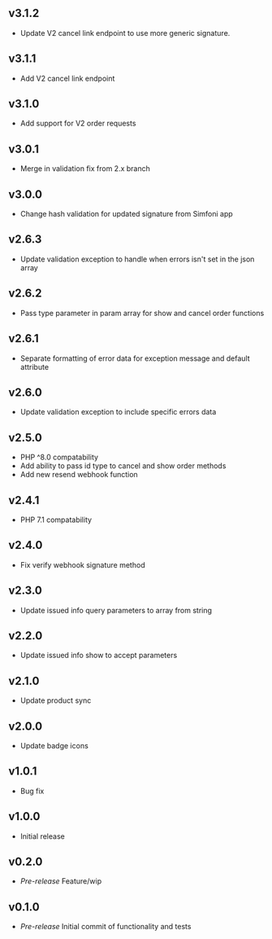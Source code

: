 ## v3.1.2

+ Update V2 cancel link endpoint to use more generic signature.

## v3.1.1

+ Add V2 cancel link endpoint

## v3.1.0

+ Add support for V2 order requests

## v3.0.1

+ Merge in validation fix from 2.x branch

## v3.0.0

+ Change hash validation for updated signature from Simfoni app

## v2.6.3

+ Update validation exception to handle when errors isn't set in the json array

## v2.6.2

+ Pass type parameter in param array for show and cancel order functions 

## v2.6.1

+ Separate formatting of error data for exception message and default attribute

## v2.6.0

+ Update validation exception to include specific errors data

## v2.5.0

+ PHP ^8.0 compatability
+ Add ability to pass id type to cancel and show order methods
+ Add new resend webhook function

## v2.4.1

+ PHP 7.1 compatability

## v2.4.0

+ Fix verify webhook signature method

## v2.3.0

+ Update issued info query parameters to array from string

## v2.2.0

+ Update issued info show to accept parameters

## v2.1.0

+ Update product sync

## v2.0.0

+ Update badge icons

## v1.0.1

+ Bug fix

## v1.0.0

+ Initial release

## v0.2.0

+ *Pre-release* Feature/wip

## v0.1.0

+ *Pre-release* Initial commit of functionality and tests
